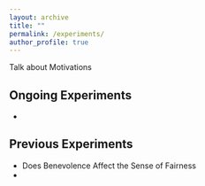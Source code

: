 ```yaml
---
layout: archive
title: ""
permalink: /experiments/
author_profile: true
---
```


Talk about Motivations 

Ongoing Experiments
------
* 

Previous Experiments
------
* Does Benevolence Affect the Sense of Fairness
* 